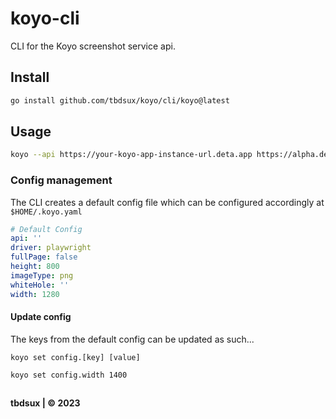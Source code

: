 # koyo-cli

CLI for the Koyo screenshot service api.

## Install

```sh
go install github.com/tbdsux/koyo/cli/koyo@latest
```

## Usage

```sh
koyo --api https://your-koyo-app-instance-url.deta.app https://alpha.deta.space
```

### Config management

The CLI creates a default config file which can be configured accordingly at `$HOME/.koyo.yaml`

```yaml
# Default Config
api: ''
driver: playwright
fullPage: false
height: 800
imageType: png
whiteHole: ''
width: 1280
```

#### Update config

The keys from the default config can be updated as such...

```
koyo set config.[key] [value]
```

```
koyo set config.width 1400
```

##

**tbdsux | &copy; 2023**
